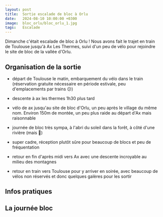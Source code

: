 ```yaml
---
layout: post
title:  Sortie escalade de bloc à Orlu
date:   2024-08-10 10:00:00 +0300
image:  bloc_orlu/bloc_orlu_1.jpg
tags:   Escalade
---
```


Dimanche c'était escalade de bloc à Orlu !
Nous avons fait le trajet en train de Toulouse jusqu'à Ax Les Thermes, suivi d'un peu de vélo pour rejoindre le site de bloc de la vallée d'Orlu.

## Organisation de la sortie

- départ de Toulouse le matin, embarquement du vélo dans le train (réservation gratuite nécessaire en période estivale, peu d'emplacements par trains 😕)

- descente à ax les thermes 1h30 plus tard

- vélo de ax jusqu'au site de bloc d'Orlu, un peu après le village du même nom. Environ 150m de montée, un peu plus raide au départ d'Ax mais raisonnable

- journée de bloc très sympa, à l'abri du soleil dans la forêt, à côté d'une rivière (mais 🦟)

- super cadre, réception plutôt sûre pour beaucoup de blocs et peu de fréquentation

- retour en fin d'après midi vers Ax avec une descente incroyable au milieu des montagnes

- retour en train vers Toulouse pour y arriver en soirée, avec beaucoup de vélos non réservés et donc quelques galères pour les sortir

## Infos pratiques

## La journée bloc
